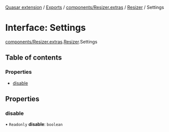 [Quasar extension](../index.md) / [Exports](../modules.md) / [components/Resizer.extras](../modules/components_Resizer_extras.md) / [Resizer](../modules/components_Resizer_extras.Resizer.md) / Settings

# Interface: Settings

[components/Resizer.extras](../modules/components_Resizer_extras.md).[Resizer](../modules/components_Resizer_extras.Resizer.md).Settings

## Table of contents

### Properties

- [disable](components_Resizer_extras.Resizer.Settings.md#disable)

## Properties

### disable

• `Readonly` **disable**: `boolean`
